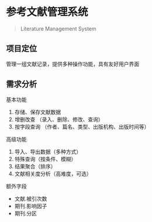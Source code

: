 # 参考文献管理系统

> Literature Management System

## 项目定位

管理一组文献记录，提供多种操作功能，具有友好用户界面

## 需求分析

基本功能

1. 存储、保存文献数据
2. 增删改查 （录入、删除、修改、查询）
3. 按字段查询 （作者、篇名、类型、出版机构、出版时间等）

高级功能

1. 导入、导出数据（多种方式）
2. 特殊查询（按条件、模糊）
3. 结果聚合（排序）
4. 文献相关度分析（高难度，可选）

额外字段

+ 文献.被引次数
+ 期刊.影响因子
+ 期刊.分区
